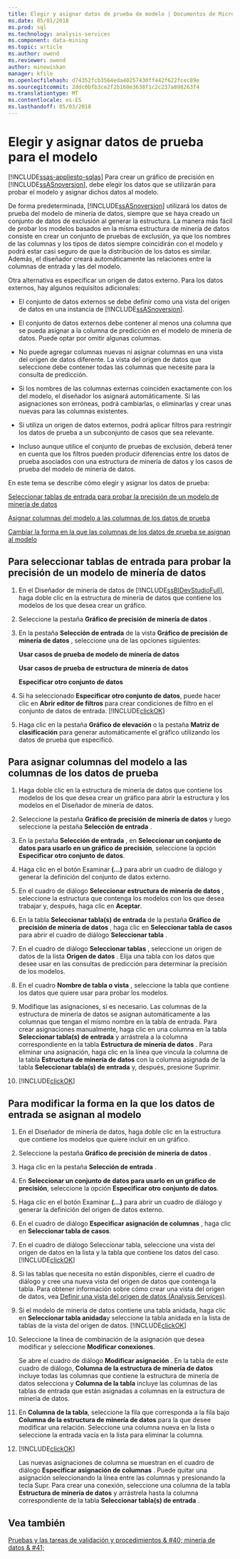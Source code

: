 ```yaml
---
title: Elegir y asignar datos de prueba de modelo | Documentos de Microsoft
ms.date: 05/01/2018
ms.prod: sql
ms.technology: analysis-services
ms.component: data-mining
ms.topic: article
ms.author: owend
ms.reviewer: owend
author: minewiskan
manager: kfile
ms.openlocfilehash: d74352fcb3564eda40257430ff442f622fcec89e
ms.sourcegitcommit: 2ddc0bfb3ce2f2b160e3638f1c2c237a898263f4
ms.translationtype: MT
ms.contentlocale: es-ES
ms.lasthandoff: 05/03/2018
---
```

# <a name="choose-and-map-model-testing-data"></a>Elegir y asignar datos de prueba para el modelo
[!INCLUDE[ssas-appliesto-sqlas](../../includes/ssas-appliesto-sqlas.md)]
  Para crear un gráfico de precisión en [!INCLUDE[ssASnoversion](../../includes/ssasnoversion-md.md)], debe elegir los datos que se utilizarán para probar el modelo y asignar dichos datos al modelo.  
  
 De forma predeterminada, [!INCLUDE[ssASnoversion](../../includes/ssasnoversion-md.md)] utilizará los datos de prueba del modelo de minería de datos, siempre que se haya creado un conjunto de datos de exclusión al generar la estructura. La manera más fácil de probar los modelos basados en la misma estructura de minería de datos consiste en crear un conjunto de pruebas de exclusión, ya que los nombres de las columnas y los tipos de datos siempre coincidirán con el modelo y podrá estar casi seguro de que la distribución de los datos es similar. Además, el diseñador creará automáticamente las relaciones entre la columnas de entrada y las del modelo.  
  
 Otra alternativa es especificar un origen de datos externo. Para los datos externos, hay algunos requisitos adicionales:  
  
-   El conjunto de datos externos se debe definir como una vista del origen de datos en una instancia de [!INCLUDE[ssASnoversion](../../includes/ssasnoversion-md.md)].  
  
-   El conjunto de datos externos debe contener al menos una columna que se pueda asignar a la columna de predicción en el modelo de minería de datos. Puede optar por omitir algunas columnas.  
  
-   No puede agregar columnas nuevas ni asignar columnas en una vista del origen de datos diferente. La vista del origen de datos que seleccione debe contener todas las columnas que necesite para la consulta de predicción.  
  
-   Si los nombres de las columnas externas coinciden exactamente con los del modelo, el diseñador los asignará automáticamente. Si las asignaciones son erróneas, podrá cambiarlas, o eliminarlas y crear unas nuevas para las columnas existentes.  
  
-   Si utiliza un origen de datos externos, podrá aplicar filtros para restringir los datos de prueba a un subconjunto de casos que sea relevante.  
  
-   Incluso aunque utilice el conjunto de pruebas de exclusión, deberá tener en cuenta que los filtros pueden producir diferencias entre los datos de prueba asociados con una estructura de minería de datos y los casos de prueba del modelo de minería de datos.  
  
 En este tema se describe cómo elegir y asignar los datos de prueba:  
  
 [Seleccionar tablas de entrada para probar la precisión de un modelo de minería de datos](#bkmk_SelectInputs)  
  
 [Asignar columnas del modelo a las columnas de los datos de prueba](#bkmk_MapColumns)  
  
 [Cambiar la forma en la que las columnas de los datos de prueba se asignan al modelo](#bkmk_ChangeMappings)  
  
##  <a name="bkmk_SelectInputs"></a> Para seleccionar tablas de entrada para probar la precisión de un modelo de minería de datos  
  
1.  En el Diseñador de minería de datos de [!INCLUDE[ssBIDevStudioFull](../../includes/ssbidevstudiofull-md.md)], haga doble clic en la estructura de minería de datos que contiene los modelos de los que desea crear un gráfico.  
  
2.  Seleccione la pestaña **Gráfico de precisión de minería de datos** .  
  
3.  En la pestaña **Selección de entrada** de la vista **Gráfico de precisión de minería de datos** , seleccione una de las opciones siguientes:  
  
     **Usar casos de prueba de modelo de minería de datos**  
  
     **Usar casos de prueba de estructura de minería de datos**  
  
     **Especificar otro conjunto de datos**  
  
4.  Si ha seleccionado **Especificar otro conjunto de datos**, puede hacer clic en **Abrir editor de filtros** para crear condiciones de filtro en el conjunto de datos de entrada. [!INCLUDE[clickOK](../../includes/clickok-md.md)]  
  
5.  Haga clic en la pestaña **Gráfico de elevación** o la pestaña **Matriz de clasificación** para generar automáticamente el gráfico utilizando los datos de prueba que especificó.  
  
##  <a name="bkmk_MapColumns"></a> Para asignar columnas del modelo a las columnas de los datos de prueba  
  
1.  Haga doble clic en la estructura de minería de datos que contiene los modelos de los que desea crear un gráfico para abrir la estructura y los modelos en el Diseñador de minería de datos.  
  
2.  Seleccione la pestaña **Gráfico de precisión de minería de datos** y luego seleccione la pestaña **Selección de entrada** .  
  
3.  En la pestaña **Selección de entrada** , en **Seleccionar un conjunto de datos para usarlo en un gráfico de precisión**, seleccione la opción **Especificar otro conjunto de datos**.  
  
4.  Haga clic en el botón Examinar **(…)** para abrir un cuadro de diálogo y generar la definición del conjunto de datos externo.  
  
5.  En el cuadro de diálogo **Seleccionar estructura de minería de datos** , seleccione la estructura que contenga los modelos con los que desea trabajar y, después, haga clic en **Aceptar**.  
  
6.  En la tabla **Seleccionar tabla(s) de entrada** de la pestaña **Gráfico de precisión de minería de datos** , haga clic en **Seleccionar tabla de casos** para abrir el cuadro de diálogo **Seleccionar tabla** .  
  
7.  En el cuadro de diálogo **Seleccionar tablas** , seleccione un origen de datos de la lista **Origen de datos** . Elija una tabla con los datos que desee usar en las consultas de predicción para determinar la precisión de los modelos.  
  
8.  En el cuadro **Nombre de tabla o vista** , seleccione la tabla que contiene los datos que quiere usar para probar los modelos.  
  
9. Modifique las asignaciones, si es necesario. Las columnas de la estructura de minería de datos se asignan automáticamente a las columnas que tengan el mismo nombre en la tabla de entrada. Para crear asignaciones manualmente, haga clic en una columna en la tabla **Seleccionar tabla(s) de entrada** y arrástrela a la columna correspondiente en la tabla **Estructura de minería de datos** . Para eliminar una asignación, haga clic en la línea que vincula la columna de la tabla **Estructura de minería de datos** con la columna asignada de la tabla **Seleccionar tabla(s) de entrada** y, después, presione Suprimir.  
  
10. [!INCLUDE[clickOK](../../includes/clickok-md.md)]  
  
##  <a name="bkmk_ChangeMappings"></a> Para modificar la forma en la que los datos de entrada se asignan al modelo  
  
1.  En el Diseñador de minería de datos, haga doble clic en la estructura que contiene los modelos que quiere incluir en un gráfico.  
  
2.  Seleccione la pestaña **Gráfico de precisión de minería de datos** .  
  
3.  Haga clic en la pestaña **Selección de entrada** .  
  
4.  En **Seleccionar un conjunto de datos para usarlo en un gráfico de precisión**, seleccione la opción **Especificar otro conjunto de datos**.  
  
5.  Haga clic en el botón Examinar **(…)** para abrir un cuadro de diálogo y generar la definición del origen de datos externo.  
  
6.  En el cuadro de diálogo **Especificar asignación de columnas** , haga clic en **Seleccionar tabla de casos**.  
  
7.  En el cuadro de diálogo Seleccionar tabla, seleccione una vista del origen de datos en la lista y la tabla que contiene los datos del caso. [!INCLUDE[clickOK](../../includes/clickok-md.md)]  
  
8.  Si las tablas que necesita no están disponibles, cierre el cuadro de diálogo y cree una nueva vista del origen de datos que contenga la tabla. Para obtener información sobre cómo crear una vista del origen de datos, vea [Definir una vista del origen de datos &#40;Analysis Services&#41;](../../analysis-services/multidimensional-models/defining-a-data-source-view-analysis-services.md).  
  
9. Si el modelo de minería de datos contiene una tabla anidada, haga clic en **Seleccionar tabla anidada**y seleccione la tabla anidada en la lista de tablas de la vista del origen de datos. [!INCLUDE[clickOK](../../includes/clickok-md.md)]  
  
10. Seleccione la línea de combinación de la asignación que desea modificar y seleccione **Modificar conexiones**.  
  
     Se abre el cuadro de diálogo **Modificar asignación** . En la tabla de este cuadro de diálogo, **Columna de la estructura de minería de datos** incluye todas las columnas que contiene la estructura de minería de datos selecciona y **Columna de la tabla** incluye las columnas de las tablas de entrada que están asignadas a columnas en la estructura de minería de datos.  
  
11. En **Columna de la tabla**, seleccione la fila que corresponda a la fila bajo **Columna de la estructura de minería de datos** para la que desee modificar una relación. Seleccione una columna nueva en la lista o seleccione la entrada vacía en la lista para eliminar la columna.  
  
12. [!INCLUDE[clickOK](../../includes/clickok-md.md)]  
  
     Las nuevas asignaciones de columna se muestran en el cuadro de diálogo **Especificar asignación de columnas** . Puede quitar una asignación seleccionando la línea entre las columnas y presionando la tecla Supr. Para crear una conexión, seleccione una columna de la tabla **Estructura de minería de datos** y arrástrela hasta la columna correspondiente de la tabla **Seleccionar tabla(s) de entrada** .  
  
## <a name="see-also"></a>Vea también  
 [Pruebas y las tareas de validación y procedimientos & #40; minería de datos & #41;](../../analysis-services/data-mining/testing-and-validation-tasks-and-how-tos-data-mining.md)  
  
  
